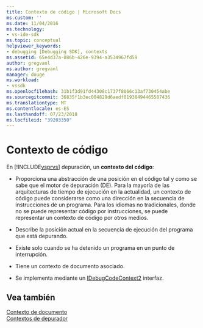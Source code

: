 ```yaml
---
title: Contexto de código | Microsoft Docs
ms.custom: ''
ms.date: 11/04/2016
ms.technology:
- vs-ide-sdk
ms.topic: conceptual
helpviewer_keywords:
- debugging [Debugging SDK], contexts
ms.assetid: 65e4d37a-086b-426e-9394-a3534967fd59
author: gregvanl
ms.author: gregvanl
manager: douge
ms.workload:
- vssdk
ms.openlocfilehash: 31b1f3d91fd44308c1737f8066c13af730454abe
ms.sourcegitcommit: 36835f1b3ec004829d6aedf01938494465587436
ms.translationtype: MT
ms.contentlocale: es-ES
ms.lasthandoff: 07/23/2018
ms.locfileid: "39203350"
---
```

# <a name="code-context"></a>Contexto de código
En [!INCLUDE[vsprvs](../../code-quality/includes/vsprvs_md.md)] depuración, un **contexto del código**:  
  
-   Proporciona una abstracción de una posición en el código tal y como se sabe que el motor de depuración (DE). Para la mayoría de las arquitecturas de tiempo de ejecución en la actualidad, un contexto de código puede considerarse como una dirección en la secuencia de instrucciones de un programa. Para los idiomas no tradicionales, donde no se puede representar código por instrucciones, se puede representar un contexto de código por otros medios.  
  
-   Describe la posición actual en la secuencia de ejecución del programa que está depurando.  
  
-   Existe solo cuando se ha detenido un programa en un punto de interrupción.  
  
-   Tiene un contexto de documento asociado.  
  
-   Se implementa mediante un [IDebugCodeContext2](../../extensibility/debugger/reference/idebugcodecontext2.md) interfaz.  
  
## <a name="see-also"></a>Vea también  
 [Contexto de documento](../../extensibility/debugger/document-context.md)   
 [Contextos de depurador](../../extensibility/debugger/debugger-contexts.md)